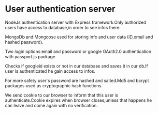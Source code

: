 # User authentication server

NodeJs authentication server with Express framework.Only authorized users have access to database,in order to see infos there.

MongoDb and Mongoose used for storing info and user data (ID,email and hashed password).

Two login options:email and password or google OAuth2.0 authentication with passport.js package.

Checks if googleid exists or not in our database and saves it in our db.If user is authenticated he gain access to infos.

For more safety user's password are hashed and salted.Md5 and bcrypt packages used as cryptographic hash functions.

We send cookie to our browser to inform that this user is authenticate.Cookie expires when browser closes,unless that happens he can leave and come again with no verification.


